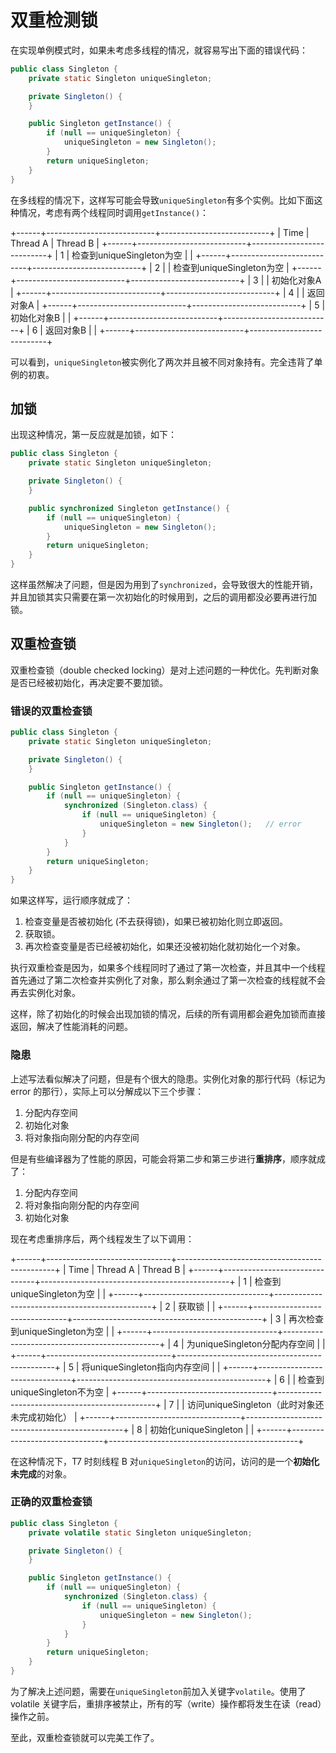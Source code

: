 # 双重检测锁

在实现单例模式时，如果未考虑多线程的情况，就容易写出下面的错误代码：

```java
public class Singleton {
    private static Singleton uniqueSingleton;

    private Singleton() {
    }

    public Singleton getInstance() {
        if (null == uniqueSingleton) {
            uniqueSingleton = new Singleton();
        }
        return uniqueSingleton;
    }
}

```

在多线程的情况下，这样写可能会导致`uniqueSingleton`有多个实例。比如下面这种情况，考虑有两个线程同时调用`getInstance()`：

+------+---------------------------+---------------------------+
| Time | Thread A                  | Thread B                  |
+------+---------------------------+---------------------------+
| 1    | 检查到uniqueSingleton为空 |                           |
+------+---------------------------+---------------------------+
| 2    |                           | 检查到uniqueSingleton为空 |
+------+---------------------------+---------------------------+
| 3    |                           | 初始化对象A               |
+------+---------------------------+---------------------------+
| 4    |                           | 返回对象A                 |
+------+---------------------------+---------------------------+
| 5    | 初始化对象B               |                           |
+------+---------------------------+---------------------------+
| 6    | 返回对象B                 |                           |
+------+---------------------------+---------------------------+

可以看到，`uniqueSingleton`被实例化了两次并且被不同对象持有。完全违背了单例的初衷。

## 加锁

出现这种情况，第一反应就是加锁，如下：

```java
public class Singleton {
    private static Singleton uniqueSingleton;

    private Singleton() {
    }

    public synchronized Singleton getInstance() {
        if (null == uniqueSingleton) {
            uniqueSingleton = new Singleton();
        }
        return uniqueSingleton;
    }
}

```

这样虽然解决了问题，但是因为用到了`synchronized`，会导致很大的性能开销，并且加锁其实只需要在第一次初始化的时候用到，之后的调用都没必要再进行加锁。

## 双重检查锁

双重检查锁（double checked locking）是对上述问题的一种优化。先判断对象是否已经被初始化，再决定要不要加锁。

### 错误的双重检查锁

```java
public class Singleton {
    private static Singleton uniqueSingleton;

    private Singleton() {
    }

    public Singleton getInstance() {
        if (null == uniqueSingleton) {
            synchronized (Singleton.class) {
                if (null == uniqueSingleton) {
                    uniqueSingleton = new Singleton();   // error
                }
            }
        }
        return uniqueSingleton;
    }
}

```

如果这样写，运行顺序就成了：

1.  检查变量是否被初始化 (不去获得锁)，如果已被初始化则立即返回。
2.  获取锁。
3.  再次检查变量是否已经被初始化，如果还没被初始化就初始化一个对象。

执行双重检查是因为，如果多个线程同时了通过了第一次检查，并且其中一个线程首先通过了第二次检查并实例化了对象，那么剩余通过了第一次检查的线程就不会再去实例化对象。

这样，除了初始化的时候会出现加锁的情况，后续的所有调用都会避免加锁而直接返回，解决了性能消耗的问题。

### 隐患

上述写法看似解决了问题，但是有个很大的隐患。实例化对象的那行代码（标记为 error 的那行），实际上可以分解成以下三个步骤：

1.  分配内存空间
2.  初始化对象
3.  将对象指向刚分配的内存空间

但是有些编译器为了性能的原因，可能会将第二步和第三步进行**重排序**，顺序就成了：

1.  分配内存空间
2.  将对象指向刚分配的内存空间
3.  初始化对象

现在考虑重排序后，两个线程发生了以下调用：

+------+-------------------------------+-----------------------------------------------+
| Time | Thread A                      | Thread B                                      |
+------+-------------------------------+-----------------------------------------------+
| 1    | 检查到uniqueSingleton为空     |                                               |
+------+-------------------------------+-----------------------------------------------+
| 2    | 获取锁                        |                                               |
+------+-------------------------------+-----------------------------------------------+
| 3    | 再次检查到uniqueSingleton为空 |                                               |
+------+-------------------------------+-----------------------------------------------+
| 4    | 为uniqueSingleton分配内存空间 |                                               |
+------+-------------------------------+-----------------------------------------------+
| 5    | 将uniqueSingleton指向内存空间 |                                               |
+------+-------------------------------+-----------------------------------------------+
| 6    |                               | 检查到uniqueSingleton不为空                   |
+------+-------------------------------+-----------------------------------------------+
| 7    |                               | 访问uniqueSingleton（此时对象还未完成初始化） |
+------+-------------------------------+-----------------------------------------------+
| 8    | 初始化uniqueSingleton         |                                               |
+------+-------------------------------+-----------------------------------------------+

在这种情况下，T7 时刻线程 B 对`uniqueSingleton`的访问，访问的是一个**初始化未完成**的对象。

### 正确的双重检查锁

```java
public class Singleton {
    private volatile static Singleton uniqueSingleton;

    private Singleton() {
    }

    public Singleton getInstance() {
        if (null == uniqueSingleton) {
            synchronized (Singleton.class) {
                if (null == uniqueSingleton) {
                    uniqueSingleton = new Singleton();
                }
            }
        }
        return uniqueSingleton;
    }
}

```

为了解决上述问题，需要在`uniqueSingleton`前加入关键字`volatile`。使用了 volatile 关键字后，重排序被禁止，所有的写（write）操作都将发生在读（read）操作之前。

至此，双重检查锁就可以完美工作了。
